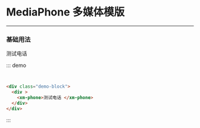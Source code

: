 
# MediaPhone 多媒体模版
----
### 基础用法
<div class="demo-block">
  <div >
    <xm-phone>测试电话 </xm-phone>
  </div>
</div>

::: demo
```html


<div class="demo-block">
  <div >
    <xm-phone>测试电话 </xm-phone>
  </div>
</div>


```
:::

